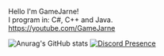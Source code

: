 Hello I'm GameJarne!         
I program in: C#, C++ and Java.             
https://youtube.com/GameJarne   

![Anurag's GitHub stats](https://github-readme-stats-gamejarne.vercel.app/api?username=gamejarne&count_private=true&show_icons=true&theme=tokyonight)
[![Discord Presence](https://lanyard.cnrad.dev/api/481865428046446592)](https://discord.com/users/481865428046446592)
